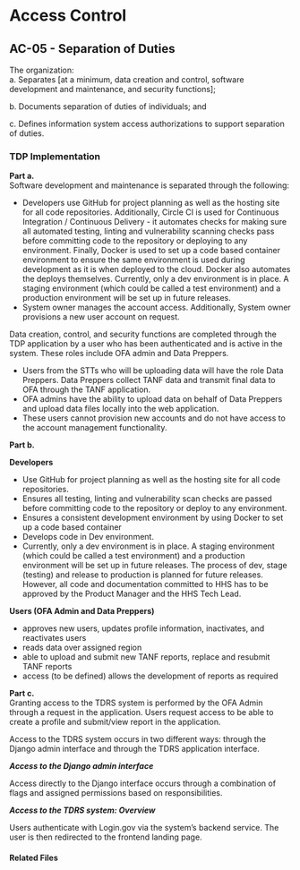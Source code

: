# Access Control
## AC-05 - Separation of Duties

The organization:  
a. Separates [at a minimum, data creation and control, software development and maintenance, and security functions];

b. Documents separation of duties of individuals; and 

c. Defines information system access authorizations to support separation of duties.

### TDP Implementation

**Part a.**  
Software development and maintenance is separated through the following:
* Developers use GitHub for project planning as well as the hosting site for all code repositories.  Additionally, Circle CI is used for Continuous Integration / Continuous Delivery - it automates checks for making sure all automated testing, linting and vulnerability scanning checks pass before committing code to the repository or deploying to any environment.  Finally, Docker is used to set up a code based container environment to ensure the same environment is used during development as it is when deployed to the cloud.  Docker also automates the deploys themselves.  Currently, only a dev environment is in place. A staging environment (which could be called a test environment) and a production environment will be set up in future releases.
* System owner manages the account access. Additionally, System owner provisions a new user account on request.

Data creation, control, and security functions are completed through the TDP application by a user who has been authenticated and is active in the system. These roles include OFA admin and Data Preppers. 
* Users from the STTs who will be uploading data will have the role Data Preppers.  Data Preppers collect TANF data and transmit final data to OFA through the TANF application.
* OFA admins have the ability to upload data on behalf of Data Preppers and upload data files locally into the web application. 
* These users cannot provision new accounts and do not have access to the account management functionality.

**Part b.**  

**Developers**  
  - Use GitHub for project planning as well as the hosting site for all code repositories.  
  - Ensures all testing, linting and vulnerability scan checks are passed before committing code to the repository or deploy to any environment.  
  - Ensures a consistent development environment by using Docker to set up a code based container 
  - Develops code in Dev environment.  
  - Currently, only a dev environment is in place. A staging environment (which could be called a test environment) and a production environment will be set up in future releases.  The process of dev, stage (testing) and release to production is planned for future releases.  However, all code and documentation committed to HHS has to be approved by the Product Manager and the HHS Tech Lead.  

**Users (OFA Admin and Data Preppers)**
  - approves new users, updates profile information, inactivates, and reactivates users
  - reads data over assigned region
  - able to upload and submit new TANF reports, replace and resubmit TANF reports  
  - access (to be defined) allows the development of reports as required

**Part c.**   
Granting access to the TDRS system is performed by the OFA Admin through a request in the application.  Users request access to be able to create a profile and submit/view report in the application.

Access to the TDRS system occurs in two different ways: through the Django admin interface and through the TDRS application interface.  

***Access to the Django admin interface***  

Access directly to the Django interface occurs through a combination of flags and assigned permissions based on responsibilities.  

***Access to the TDRS system: Overview***  

Users authenticate with Login.gov via the system’s backend service. The user is then redirected to the frontend landing page.


#### Related Files
